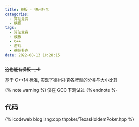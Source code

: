 ```yaml
---
title: 模板 - 德州扑克
categories:
  - 算法竞赛
  - 模板
tags:
  - 算法竞赛
  - 模板
  - C++
  - 游戏
  - 德州扑克
date: 2022-08-13 10:28:15
---
```


~~这也能有模板 -\_-!!~~

基于 C++14 标准, 实现了德州扑克各牌型的分类与大小比较

{% note warning %}
仅在 GCC 下测试过
{% endnote %}

<!-- more -->

## 代码

{% icodeweb blog lang:cpp thpoker/TexasHoldemPoker.hpp %}
